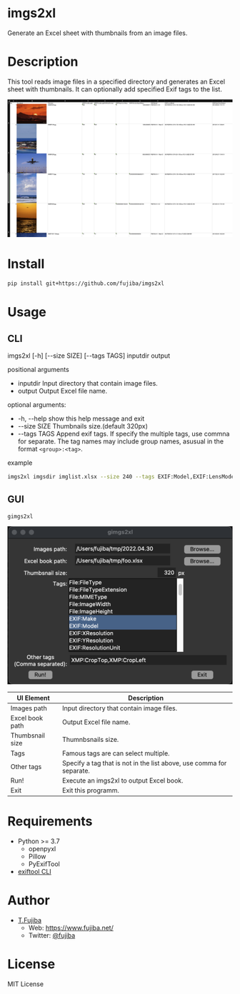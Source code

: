 # imgs2xl
Generate an Excel sheet with thumbnails from an image files.

# Description

This tool reads image files in a specified directory and generates an Excel sheet with thumbnails. It can optionally add specified Exif tags to the list.

![Image of output excel sheet image.](outputsample.png)

# Install

```bash
pip install git+https://github.com/fujiba/imgs2xl
```

# Usage

## CLI

imgs2xl [-h] [--size SIZE] [--tags TAGS] inputdir output

positional arguments

- inputdir     Input directory that contain image files.
- output       Output Excel file name.

optional arguments:

- -h, --help   show this help message and exit
- --size SIZE  Thumbnails size.(default 320px)
- --tags TAGS  Append exif tags. If specify the multiple tags, use commna for separate. The tag names may include group names, asusual in the format `<group>:<tag>`.

example

```bash
imgs2xl imgsdir imglist.xlsx --size 240 --tags EXIF:Model,EXIF:LensModel,EXIF:DateTimeOriginal
```

## GUI

```bash
gimgs2xl
```

![Image of output excel sheet image.](screenshot.png)

| UI Element       | Description                                                          |
|------------------|----------------------------------------------------------------------|
| Images path      | Input directory that contain image files.                            |
| Excel book path  | Output Excel file name.                                              |
| Thumbsnail size  | Thumnbsnails size.                                                   |
| Tags             | Famous tags are can select multiple.                                 |
| Other tags       | Specify a tag that is not in the list above, use comma for separate. |
| Run!             | Execute an imgs2xl to output Excel book.                             |
| Exit             | Exit this programm.                                                  |

# Requirements

- Python >= 3.7
  - openpyxl
  - Pillow
  - PyExifTool
- [exiftool CLI](https://exiftool.org/)

# Author

- [T.Fujiba]("https://github.com/fujiba/")
  - Web: https://www.fujiba.net/
  - Twitter: [@fujiba](https://twitter.com/fujiba)

# License

MIT License